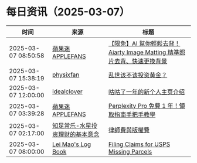 ﻿# 每日资讯（2025-03-07）

|时间|来源|标题|
|---|---|---|
|2025-03-07 08:50:58|[蘋果迷 APPLEFANS](https://applefans.today/feed/)|[【限免】AI 幫你輕鬆去背！Aiarty Image Matting 精準照片去背、快速更換背景](https://applefans.today/2025-03-aiarty-image-matting/)|
|2025-03-07 15:38:19|[physixfan](https://www.physixfan.com/feed)|[乱世该不该投资黄金？](https://www.physixfan.com/luanshigaibugaitouzihuangjin/)|
|2025-03-07 12:00:00|[idealclover](https://idealclover.top/feed)|[咕咕了一年的新个人主页介绍](https://idealclover.top/archives/643/)|
|2025-03-07 03:39:28|[蘋果迷 APPLEFANS](https://applefans.today/feed/)|[Perplexity Pro 免費 1 年！領取指南手把手教學](https://applefans.today/2025-03-get-perplexity-ai-pro-subscription-1-year-free/)|
|2025-03-07 02:17:00|[知足常乐-水星投资理财的基本意念](http://mercurychong.blogspot.com/feeds/posts/default)|[律師費與版權費](http://mercurychong.blogspot.com/2025/03/blog-post.html)|
|2025-03-07 08:00:00|[Lei Mao's Log Book](https://leimao.github.io/atom.xml)|[Filing Claims for USPS Missing Parcels](https://leimao.github.io/blog/USPS-Filing-Claims-Missing-Parcels/)|

